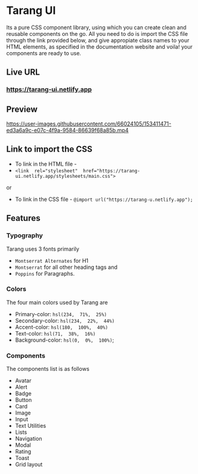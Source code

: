 
  

# Tarang UI

  

Its a pure CSS component library, using which you can create clean and reusable components on the go. All you need to do is import the CSS file through the link provided below, and give appropiate class names to your HTML elements, as specified in the documentation website and voila! your components are ready to use.

## Live URL

### <https://tarang-ui.netlify.app>  

## Preview 

https://user-images.githubusercontent.com/66024105/153411471-ed3a6a9c-e07c-4f9a-9584-86639f68a85b.mp4


## Link to import the CSS

  

- To link in the HTML file -   
- `<link  rel="stylesheet"  href="https://tarang-ui.netlify.app/stylesheets/main.css">`

or

- To link in the CSS file - ```@import url("https://tarang-u.netlify.app");```

  

## Features

### Typography
 Tarang uses 3 fonts primarily 
- `Montserrat Alternates` for H1
-  `Montserrat` for all other heading tags and 
- `Poppins` for Paragraphs. 

### Colors
 The four main colors used by Tarang are
 
 - Primary-color: `hsl(234,  71%,  25%)`
 - Secondary-color: `hsl(234,  22%,  44%)`	
 - Accent-color: `hsl(180,  100%,  40%)`
 - Text-color: `hsl(71,  38%,  16%)`
 - Background-color: `hsl(0,  0%,  100%)`;
 
 ### Components
 The components list is as follows
 
 - Avatar
 - Alert
 - Badge
 - Button
 - Card
 - Image
 - Input
 - Text Utilities
 - Lists
 - Navigation
 - Modal
 - Rating
 - Toast
 - Grid layout
